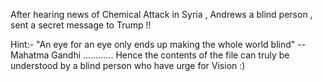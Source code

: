 After hearing news of Chemical Attack in Syria , Andrews a blind person , sent a secret message to Trump !!

Hint:- "An eye for an eye only ends up making the whole world blind" --Mahatma Gandhi ............ Hence the contents of the file can truly be understood by a blind person who have urge for Vision :)
